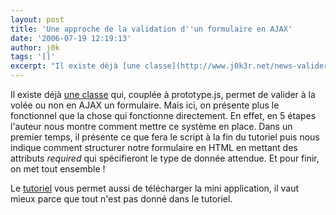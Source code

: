 ```yaml
---
layout: post
title: 'Une approche de la validation d''un formulaire en AJAX'
date: '2006-07-19 12:19:13'
author: j0k
tags: '[]'
excerpt: "Il existe déjà [une classe](http://www.j0k3r.net/news-valider-un-formulaire-avec-prototype-js-1286.html) qui, couplée à prototype.js, permet de valider à la volée ou non en AJAX un formulaire.     \nMais ici, on présente plus le fonctionnel que la chose qui fonctionne directement. En effet, en 5 étapes l'auteur nous montre comment mettre ce système en      …"
---
```


Il existe déjà [une classe](http://www.j0k3r.net/news-valider-un-formulaire-avec-prototype-js-1286.html) qui, couplée à prototype.js, permet de valider à la volée ou non en AJAX un formulaire.
Mais ici, on présente plus le fonctionnel que la chose qui fonctionne directement. En effet, en 5 étapes l'auteur nous montre comment mettre ce système en place. Dans un premier temps, il présente ce que fera le script à la fin du tutoriel puis nous indique comment structurer notre formulaire en HTML en mettant des attributs *required* qui spécifieront le type de donnée attendue. Et pour finir, on met tout ensemble !

Le [tutoriel](http://ajaxian.com/archives/a-basic-approach-to-server-side-data-validation-with-ajax) vous permet aussi de télécharger la mini application, il vaut mieux parce que tout n'est pas donné dans le tutoriel.
